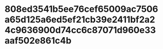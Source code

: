 # 808ed3541b5ee76cef65009ac7506a65d125a6ed5ef21cb39e2411bf2a24c9636900d74cc6c87071d960e33aaf502e861c4b